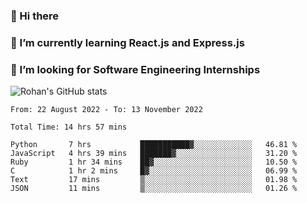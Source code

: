 ### 👋 Hi there 

<!--
**rohznmdev/rohznmdev** is a ✨ _special_ ✨ repository because its `README.md` (this file) appears on your GitHub profile.

Here are some ideas to get you started:

- 🔭 I’m currently working on ...
- 🌱 I’m currently learning Ruby and Ruby on Rails
- 👯 I’m looking to collaborate on ...
- 🤔 I’m looking for help with ...
- 💬 Ask me about ...
- 📫 How to reach me: ...
- 😄 Pronouns: ...
- ⚡ Fun fact: ...
-->
### 🌱 I’m currently learning React.js and Express.js
### 🤔 I’m looking for Software Engineering Internships
![Rohan's GitHub stats](https://github-readme-stats.vercel.app/api?username=rohznmdev&theme=dark&show_icons=true)

<!--START_SECTION:waka-->

```text
From: 22 August 2022 - To: 13 November 2022

Total Time: 14 hrs 57 mins

Python       7 hrs           ███████████▓░░░░░░░░░░░░░   46.81 %
JavaScript   4 hrs 39 mins   ███████▓░░░░░░░░░░░░░░░░░   31.20 %
Ruby         1 hr 34 mins    ██▓░░░░░░░░░░░░░░░░░░░░░░   10.50 %
C            1 hr 2 mins     █▓░░░░░░░░░░░░░░░░░░░░░░░   06.99 %
Text         17 mins         ▒░░░░░░░░░░░░░░░░░░░░░░░░   01.98 %
JSON         11 mins         ▒░░░░░░░░░░░░░░░░░░░░░░░░   01.26 %
```

<!--END_SECTION:waka-->
